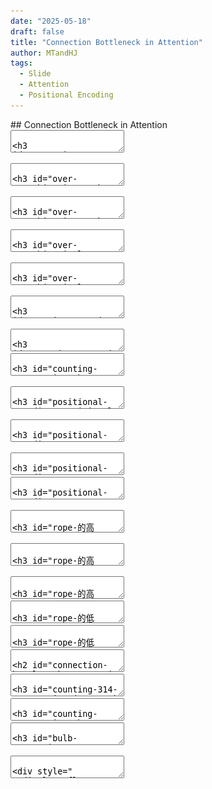 ```yaml
---
date: "2025-05-18"
draft: false
title: "Connection Bottleneck in Attention"
author: MTandHJ
tags:
  - Slide
  - Attention
  - Positional Encoding
---
```


<section data-markdown>
## Connection Bottleneck in Attention
</section>


<!-- --------------------------------------------------------- -->

<section data-markdown>
<textarea data-template>

###  Attention

$$
A_{ij} = \frac{\exp(S_{ij})}{\sum_j \exp(S_{ij})}, \quad
S_{ij} = \textcolor{blue}{\langle \bm{q}_i, \bm{k}_j \rangle} / \sqrt{d}, \\ 
\bm{q} = W_Q\bm{x}, \bm{k} = W_K\bm{x} \in \mathbb{R}^d,
\quad i, j = 0, 1, \ldots, L-1.
$$

- 特殊类型的 Attention 的 Graph 形态:

<div class="slide-img">
  <img src="https://raw.githubusercontent.com/MTandHJ/blog_source/master/images/20250518212008.png" 
  alt="Image" 
  style="max-width: 60%; height: auto;margin: 0 auto;">
</div>


Note:
Attention 实际上定义了序列中各个位置的 Connection 强度
</textarea>
</section>


<!-- --------------------------------------------------------- -->

<section data-markdown>
<textarea data-template>

### Over-Squashing in Graph Neural Networks


- 广泛的连接导致过于狭窄的信息传递:

<div class="slide-img">
  <img src="https://raw.githubusercontent.com/MTandHJ/blog_source/master/images/20250519150035.png" 
  alt="Image" 
  style="max-width: 100%; height: auto;margin: 0 auto;">
</div>

- 感受野随着层数增加**指数**增加 $\rightarrow$ 难以捕获 Long-range 的信息


<div class="slide-ref">
    <div style="width: 100px; height: 1px; background: black; margin-bottom: 5px;"></div>
    <p style="margin: 2px 0;">Alon U., et al. On the Bottleneck of Graph Neural Networks and Its Practical Implications. ICLR, 2021.</p>
</div>

Note:
需要说明的是, 从这篇文章出发, Causal Attention 的 Bottleneck 并不严重
</textarea>
</section>


<!-- --------------------------------------------------------- -->

<section data-markdown>
<textarea data-template>

### Over-Squashing in Graph Neural Networks


- 实验(必须依赖 $\textcolor{blue}{k}$-阶邻居预测标签):

<div class="slide-img">
  <img src="https://raw.githubusercontent.com/MTandHJ/blog_source/master/images/20250519151436.png" 
  alt="Image" 
  style="max-width: 80%; height: auto;margin: 0 auto;">
</div>

- Attention (GAT) 以及门控 (GGNN) 有助于缓解 over-squashing

Note:
随着层数的增加, 由于 over-squashing 的存在, GNN 越来越难利用到 long-range 的'邻居'信息
</textarea>
</section>

<!-- --------------------------------------------------------- -->

<section data-markdown>
<textarea data-template>

### 'Over-Squashing' in Large Language Models

<div class="slide-img">
  <img src="https://raw.githubusercontent.com/MTandHJ/blog_source/master/images/20250519155809.png" 
  alt="Image" 
  style="max-width: 100%; height: auto;margin: 0 auto;">
</div>


- **Over-Squashing:** Early tokens 有更多的影响
  - **Representational Collapse:** 随着序列长度增加, 表示趋近${}^{\tiny [1]}$
  - **Attention Sink:** LLMs 总是倾向于给予 <bos> token 很高的权重${}^{\tiny [2,3]}$

<div class="slide-ref">
    <div style="width: 100px; height: 1px; background: black; margin-bottom: 5px;"></div>
    <p style="margin: 2px 0;">[1] Barbero F., et al. Transformers need glasses! Information over-squashing in language tasks. NeurIPS, 2024.</p>
    <p style="margin: 2px 0;">[2] Barbero F., et al. Why do LLMs attend to the first token? arXiv, 2025.</p>
    <p style="margin: 2px 0;">[3] Wu X., et al. On the Emergence of Position Bias in Transformers. arXiv, 2025.</p>
</div>


Note:
在 GNN 中, over-squashing 指的是膨胀的感受野导致每个邻居的贡献很有限;
而在 LLM 中, over-squashing 指的是 early tokens 会产生更多的影响.
虽然二者可能都会导致类似 representational collpase 的现象, 但是严格来说不能混为一谈.
实际上, LLM 中是否存在所谓的 over-squashing 问题也是个未知数, 因为 Causal Attention 实际上已经是 Graph 领域里一个推荐的方案了.
</textarea>
</section>

<!-- --------------------------------------------------------- -->

<section data-markdown>
<textarea data-template>

### 'Over-Squashing' in Large Language Models


**Theorem B.3** (Representational Collapse)
Let $X = [\bm{x}_0, \ldots, \textcolor{blue}{\bm{x}_{n-1}}] \in \mathbb{R}^{n \times d}$ and $X^* = [\bm{x}_0, \ldots, \textcolor{blue}{\bm{x}_{n-1}, \bm{x}_{n-1}}] \in \mathbb{R}^{(n + 1) \times d}$ be two sequences for a final repeated token $\bm{x}_{n-1}$, with 
1. All token representations bounded <span style="color: gray"> ($S_{i, j}$ is bounded) </span>;
2. Positional encodings decay with distance to 0 <span style="color: gray"> ($S_{n-1, j} \approx S_{n, j}^*$ as $j \rightarrow 0$) </span>.

Then, for <u>large enough</u> $n \in \mathbb{N}_+$, we have that the representations are under any $\epsilon$:

$$
\|\bm{x}_{n-1}^{(L)} - {\bm{x}_{n}^{*}}^{(L)} \|_1 \le \epsilon.
$$


Note:
证明的关键是保证 Attention 能够尽可能一致, 因而加权和之后的向量表示也一致.
第一个条件主要是保证自己和自己的 score 算出来不会无限大, 否则就一定有区别, 另一个条件主要是保证 Attention 是渐进一致的.
</textarea>
</section>


<!-- --------------------------------------------------------- -->

<section data-markdown>
<textarea data-template>

### Copying

<div class="slide-cols">

<!-- left -->
<div class="slide-col-half">

- **First-token** copying: 
  - **Input:** '$\textcolor{red}{0}111\ldots 111$'; **Target:** '$0$'


</div>

<!-- right -->
<div class="slide-col-half">

- **Last-token** copying: 
  - **Input:** '$111\ldots 111\textcolor{red}{0}$'; **Target:** '$0$'


</div>

</div>

- 逐步<u>增加 '1' </u> 以增加序列长度:
  - (B) <span style="color: gray"> Hint: It’s not necessarily a 1, check carefully </span>;
  - (C) <span style="color: gray"> '$0111 \ldots 11$' 替换为 '$0111 \ldots 11 \: 0111 \ldots 11 \: \ldots$ </span>

<div class="slide-img">
  <img src="https://raw.githubusercontent.com/MTandHJ/blog_source/master/images/20250511142544.png" 
  alt="Image" 
  style="max-width: 100%; height: auto;margin: 0 auto;">
</div>

Note:
Copying 的例子有趣在于: First-token copying 比起 Last-token copying 反而更容易.
通过 'over-squashing' 解释就是, first-token copying 能够产生更多的影响.
</textarea>
</section>


<!-- --------------------------------------------------------- -->

<section data-markdown>
<textarea data-template>

### Counting

<div class="slide-cols">

<!-- left -->
<div class="slide-col-half">

$\textcircled{\small 1}$  **求和:** $1 + \cdots + 1$; 

$\textcircled{\small 2}$  **计数:** 统计一串均为 1 的序列中有多少个 1;


</div>

<!-- right -->
<div class="slide-col-half">

$\textcircled{\small 3}$ **计数:** 统计一串 0/1 序列中有多少个 1 (1 出现的概率为 70%);

$\textcircled{\small 4}$ **单词计数:** 统计一串序列中某个词出现的次数.


</div>

</div>

- 三种策略:
    1. 直接输出结果 (<span style="color: gray">No CoT</span>);
    2. 思维链 (<span style="color: gray">CoT Zero-Shot</span>);
    3. 例子 + 思维链 (<span style="color: gray">CoT Few-Shot</span>).


</textarea>
</section>


<!-- --------------------------------------------------------- -->

<section data-markdown>
<textarea data-template>

### Counting

<div class="slide-img">
  <img src="https://raw.githubusercontent.com/MTandHJ/blog_source/master/images/20250511143754.png" 
  alt="Image" 
  style="max-width: 100%; height: auto;margin: 0 auto;">
</div>

- 难度: $\textcircled{\small 3} < \textcircled{\small 1} \approx \textcircled{\small 4} < \textcircled{\small 2}$

- 策略: No CoT $\approx$ CoT Zero-Shot $>$ CoT Few-Shot

Note: 
这个例子主要是说明'间隔'符号对于 Counting 的帮助.
</textarea>
</section>


<!-- --------------------------------------------------------- -->

<section data-markdown>
<textarea data-template>

### Positional Encoding

$$
A_{ij} = \frac{\exp(S_{ij})}{\sum_j \exp(S_{ij})}, \quad
S_{ij} = \textcolor{blue}{\langle \bm{q}_i, \bm{k}_j \rangle} / \sqrt{d}.
$$

- RoPE (Rotary Positional Encoding)

$$
  \langle \bm{q}_i, \bm{k}_j \rangle = (R_{i, \theta} \bm{q}_i)^T (R_{j, \theta} \bm{k}_j) = \bm{q}_i^T R_{j-i} \bm{k}_j, \\
  {}\\
  \tiny
  R_{i, \theta} := \left [
  \begin{array}{ccccccc}
  \cos (i\theta_0) & -\sin (i \theta_0) & 0 & 0 & \cdots & 0 & 0 \\
  \sin (i \theta_0) & \cos (i \theta_0) & 0 & 0 & \cdots & 0 & 0 \\
  0 & 0 & \cos (i\theta_1) & -\sin (i \theta_1) & \cdots & 0 & 0 \\
  0 & 0 & \sin (i \theta_1) & \cos (i \theta_1) & \cdots & 0 & 0 \\
  \vdots & \vdots & \vdots & \vdots & \ddots & \vdots & \vdots \\
  0 & 0 &  0 & 0 & \cdots & \cos (i \theta_{d/2 - 1}) & -\sin (i \theta_{d / 2 - 1}) \\
  0 & 0 &  0 & 0 & \cdots & \sin (i \theta_{d/2 - 1}) & \cos (i \theta_{d / 2 - 1})  \\
  \end{array}
  \right ].
$$

- $\theta_i = b^{-2i / d}$ 表示基本的旋转单位, $b$<span style="color: gray">ase</span> 越大, 旋转的角度越小. 


Note: 
位置编码有可能可以缓解 Connection Bottleneck
</textarea>
</section>

<!-- --------------------------------------------------------- -->

<section data-markdown>
<textarea data-template>

### Positional Encoding

<div class="slide-img">
  <img src="https://picx.zhimg.com/v2-595b69a2e3d6da57a7016f741d4bb8e1_r.webp?source=172ae18b&consumer=ZHI_MENG" 
  alt="Image" 
  style="max-width: 80%; height: auto;margin: 0 auto;">
</div>

- **位置编码**: 维度靠前 $\rightarrow$ 高频区域; 维度靠后 $\rightarrow$ 低频区域

<div class="slide-ref">
    <div style="width: 100px; height: 1px; background: black; margin-bottom: 5px;"></div>
    <p style="margin: 2px 0;">绝密伏击. 十分钟读懂旋转编码(RoPE). 知乎, 2023.</p>
</div>

Note: 
注意, 这里的高低频针对的是位置编码而不是输入信号 (query or key)
</textarea>
</section>


<!-- --------------------------------------------------------- -->

<section data-markdown>
<textarea data-template>

### Positional Encoding

- RoPE 的距离衰减:

<div class="slide-img">
  <img src="https://raw.githubusercontent.com/MTandHJ/blog_source/master/images/20250512203336.png" 
  alt="Image" 
  style="max-width: 90%; height: auto;margin: 0 auto;">
</div>

- **Left:** RoPE 下的 Attention 的<span style="color: blue">某个上界</span>随着 $|j - i|$ 增加而衰减

- **Right:** 高斯噪声下, 真实的 Attention 并无衰减现象

</textarea>
</section>


<!-- --------------------------------------------------------- -->

<section data-markdown>
<textarea data-template>

### Positional Encoding

- 个人的测试:

<div class="slide-img">
  <img src="https://raw.githubusercontent.com/MTandHJ/blog_source/master/images/20250512210829.png" 
  alt="Image" 
  style="max-width: 90%; height: auto;margin: 0 auto;">
</div>

- 即使 relative distance 增加到 100,000 依然没有距离衰减的现象

Note: 
横坐标是相对距离
</textarea>
</section>


<!-- --------------------------------------------------------- -->

<section data-markdown>
<textarea data-template>

### RoPE 的高频

- **猜想:** 过大的旋转角度会导致对应维度所得结果趋于噪声

<div class="slide-img">
  <img src="https://raw.githubusercontent.com/MTandHJ/blog_source/master/images/20250512211237.png" 
  alt="Image" 
  style="max-width: 80%; height: auto;margin: 0 auto;">
</div>


<div class="slide-cols">

<!-- left -->
<div class="slide-col-half">

$$
\underset{\text{Freq}\downarrow \quad \text{Norm} \uparrow}{\xrightarrow{\|\bm{q}_{0:1}\|, \|\bm{q}_{2:3}\|, \cdots, \|\bm{q}_{d-1:d}\|}}
$$

</div>

<!-- right -->
<div class="slide-col-half">

- **Exception**: **First** and **Last** Layers

</div>

</div>


<div class="slide-ref">
    <div style="width: 100px; height: 1px; background: black; margin-bottom: 5px;"></div>
    <p style="margin: 2px 0;">Barbero F., et al. Round and Round We Go! What makes Rotary Positional Encodings useful? ICLR, 2025.</p>
</div>

Note: 
这是一个隐式的例子: 作者将维度两两分组, 假设模长越大越偏向于语义信息.
在绝大部分 layers 中高频部分仅被分配了较小的模长, 例外是初始的和最后的一些层.
</textarea>
</section>


<!-- --------------------------------------------------------- -->

<section data-markdown>
<textarea data-template>

### RoPE 的高频

- **猜想:** 高频有利于特殊 Attention 形态的构建

<div class="slide-img">
  <img src="https://raw.githubusercontent.com/MTandHJ/blog_source/master/images/20250512211548.png" 
  alt="Image" 
  style="max-width: 80%; height: auto;margin: 0 auto;">
</div>

$\textcircled{\small 1}$ **Last Layers:** <span style="color: blue">Diagonal</span> attention $\textcircled{\small 2}$ **First Layers:** <span style="color: blue">Previous-token</span> attention



<div class="slide-ref">
    <div style="width: 100px; height: 1px; background: black; margin-bottom: 5px;"></div>
    <p style="margin: 2px 0;">Barbero F., et al. Why do LLMs attend to the first token? arXiv, 2025.</p>
</div>


Note: 
最开始的层倾向于 previous-token attention, 而最后的几层则倾向于 diagonal attention.
Previous-token attention, 即 attention sink 现象在下面的文献有所讨论.
</textarea>
</section>


<!-- --------------------------------------------------------- -->

<section data-markdown>
<textarea data-template>

### RoPE 的高频

<span style="font-size: 3rem;">❓</span> 不施加位置编码, 是否依然能形成特殊的 Attention 形态

- 结论:
  1. 在不施加任何位置编码的前提下: 对于重复的序列, 必<span style="color: red">不存在</span> 'Diagnoal' 或 'Previous-token' 类型 Attention
  2. 在施加 RoPE 前提下: 对于<span style="color: red">任意</span>序列, 模型总能通过学习<span style="color: blue">特定模长</span>来形成 'Diagnoal' 或 'Previous-token' 类型 Attention

- 总而言之, 位置编码赋予了模型关注<u>特定区域</u>的能力, 有可能缓解 connection bottleneck

</textarea>
</section>

<!-- --------------------------------------------------------- -->

<section data-markdown>
<textarea data-template>

### RoPE 的低频

<span style="font-size: 3rem;">❓</span> $\theta_i = b^{-2i / d} \xrightarrow{\textcolor{blue}{b \uparrow}} \text{long-context ability} \uparrow$

<div class="slide-img">
  <img src="https://raw.githubusercontent.com/MTandHJ/blog_source/master/images/20250513174554.png" 
  alt="Image" style="max-width: 90%; height: auto;margin: 0 auto;">
</div>

<span style="color: gray">1. Long-term decay of upper bound of attention score</span>

2. Long-term Decay of the Ability to Attend More to **Similar Tokens** than Random Tokens


<div class="slide-ref">
    <div style="width: 100px; height: 1px; background: black; margin-bottom: 5px;"></div>
    <p style="margin: 2px 0;">Men X., et al. Base of RoPE Bounds Context Length. NeurIPS, 2024.</p>
</div>

</textarea>
</section>


<!-- --------------------------------------------------------- -->

<section data-markdown>
<textarea data-template>

### RoPE 的低频


- $\bm{q}, \bm{k}$ 独立同分布, $\mathbb{E}[\bm{\epsilon}] = 0$.

- 希望 $\bm{q}, \bm{q} + \bm{\epsilon}$ 的 attention 严格大于 $\bm{q}, \bm{k}$ 的需要满足:

$$
\small
\begin{align*}
& \frac{1}{2\sigma^2} \bigg(
    \mathbb{E}_{\bm{q}, \bm{\epsilon}} \Big [ \textcolor{blue}{\bm{q}}^T R_{m, \theta} (\bm{q} + \textcolor{blue}{\bm{\epsilon}})\Big]
    -\mathbb{E}_{\bm{q}, \bm{k}} \Big [ \bm{q}^T R_{m, \theta} \textcolor{red}{\bm{k}}\Big]
\bigg) \\
=& \sum_{i=0}^{d / 2 - 1} \cos(m \theta_i) > 0, \quad \forall m = 0,1,2,\ldots, L-1.
\end{align*}
$$

- 理论上 base $b$ 的 lower bound:

<div class="slide-img">
  <img src="https://raw.githubusercontent.com/MTandHJ/blog_source/master/images/20250513205428.png" 
  alt="Image" style="max-width: 100%; height: auto;margin: 0 auto;">
</div>


</textarea>
</section>


<!-- --------------------------------------------------------- -->

<section data-markdown>
<textarea data-template>

## Connection Bottleneck

<div class="slide-img">
  <img src="https://raw.githubusercontent.com/MTandHJ/blog_source/master/images/20250520165318.png" 
  alt="Image" style="max-width: 100%; height: auto;margin: 0 auto;">
</div>


</textarea>
</section>


<!-- --------------------------------------------------------- -->

<section data-markdown>
<textarea data-template>

### Counting (314 '1')


||Length| '1...' | '1,1...' | '1,1,1,1,1;1,...' |
|--|:--:|:--:|:--:|:--:|
|Mistral Medium| 32k| 500  | 500 | 500 |
|Deepseek-R1| 64K| 264 | $\textcircled{\small 1}$ | 299 |
|GPT-4o|128k| 300 | 300 | 340 |
|Llama3.3-70b| 130K | 'The string 1111...' | 150 | '...The string is 1,1,1,1,1;1,...' |
|o4-mini|200k| 232 | 270 | 319 |

<p style="font-size:1rem">$\textcircled{\small 1}$ Given that, and since the sequence is uniform, the count is the number of '1's, which is the total numbers in the sequence.  Given that, and since counting manually is not feasible, the answer is that all numbers are '1's, hence the count is equal to the number of numbers in the sequence. But since the exact count isn't provided, perhaps the answer is to recognize that every number is '1'.</p>

</textarea>
</section>


<!-- --------------------------------------------------------- -->

<section data-markdown>
<textarea data-template>

### Counting


<div class="slide-img">
  <img src="https://raw.githubusercontent.com/MTandHJ/blog_source/master/images/20250521161421.png" 
  alt="Image" style="max-width: 80%; height: auto;margin: 0 auto;">
</div>

**Case I:** "y,x,y,y,x,y,y,x,y,x,y,y,y,y,x,y,y,y,x"

**Case II:** "yxyyxyyxyxyyyyxyyyx" (ACC = 0.16%)

- '间隔符' 用处很大, base $b$ 似乎没有明显的规律.

</textarea>
</section>


<!-- --------------------------------------------------------- -->

<section data-markdown>
<textarea data-template>

### 💡 Connection Bottleneck

- 更好的位置编码? <span style="color: red">No!</span>

![20250521163302](https://raw.githubusercontent.com/MTandHJ/blog_source/master/images/20250521163302.png)

- 物理层面的 Attention?

<div class="slide-ref">
    <div style="width: 100px; height: 1px; background: black; margin-bottom: 5px;"></div>
    <p style="margin: 2px 0;">Ye T., et al. Differential Transformer. ICLR, 2025.</p>
</div>

Note:
个人认为, 纯粹的位置编码是应付不了需要极端注意力的情况的. 我们需要物理层面的干预, 来帮助 LLM 减少无关信息.
</textarea>
</section>


<!-- --------------------------------------------------------- -->

<section data-markdown>
<textarea data-template>

<div style="
  display: flex;
  justify-content: center;
  align-items: center;
  height: 40%;
  font-size: 10rem;
">
  Thanks!
</div>

</textarea>
</section>